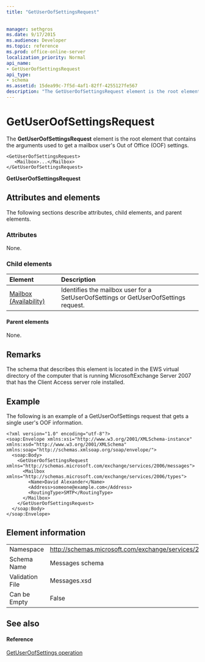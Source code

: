 ```yaml
---
title: "GetUserOofSettingsRequest"
 
 
manager: sethgros
ms.date: 9/17/2015
ms.audience: Developer
ms.topic: reference
ms.prod: office-online-server
localization_priority: Normal
api_name:
- GetUserOofSettingsRequest
api_type:
- schema
ms.assetid: 15dea99c-7f5d-4af1-82ff-4255127fe567
description: "The GetUserOofSettingsRequest element is the root element that contains the arguments used to get a mailbox user's Out of Office (OOF) settings."
---
```


# GetUserOofSettingsRequest

The **GetUserOofSettingsRequest** element is the root element that contains the arguments used to get a mailbox user's Out of Office (OOF) settings. 
  
```
<GetUserOofSettingsRequest>
   <Mailbox>...</Mailbox>
</GetUserOofSettingsRequest>
```

 **GetUserOofSettingsRequest**
## Attributes and elements

The following sections describe attributes, child elements, and parent elements.
  
### Attributes

None.
  
### Child elements

|**Element**|**Description**|
|:-----|:-----|
|[Mailbox (Availability)](mailbox-availability.md) <br/> |Identifies the mailbox user for a SetUserOofSettings or GetUserOofSettings request.  <br/> |
   
#### Parent elements

None.
  
## Remarks

The schema that describes this element is located in the EWS virtual directory of the computer that is running MicrosoftExchange Server 2007 that has the Client Access server role installed.
  
## Example

The following is an example of a GetUserOofSettings request that gets a single user's OOF information.
  
```
<?xml version="1.0" encoding="utf-8"?>
<soap:Envelope xmlns:xsi="http://www.w3.org/2001/XMLSchema-instance" xmlns:xsd="http://www.w3.org/2001/XMLSchema" xmlns:soap="http://schemas.xmlsoap.org/soap/envelope/">
  <soap:Body>
    <GetUserOofSettingsRequest xmlns="http://schemas.microsoft.com/exchange/services/2006/messages">
      <Mailbox xmlns="http://schemas.microsoft.com/exchange/services/2006/types">
        <Name>David Alexander</Name>
        <Address>someone@example.com</Address>
        <RoutingType>SMTP</RoutingType>
      </Mailbox>
    </GetUserOofSettingsRequest>
  </soap:Body>
</soap:Envelope>
```

## Element information

|||
|:-----|:-----|
|Namespace  <br/> |http://schemas.microsoft.com/exchange/services/2006/messages  <br/> |
|Schema Name  <br/> |Messages schema  <br/> |
|Validation File  <br/> |Messages.xsd  <br/> |
|Can be Empty  <br/> |False  <br/> |
   
## See also

#### Reference

[GetUserOofSettings operation](getuseroofsettings-operation.md)

